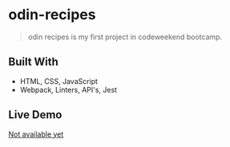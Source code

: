 # odin-recipes
> odin recipes is my first project in codeweekend bootcamp.


## Built With

- HTML, CSS, JavaScript
- Webpack, Linters, API's, Jest

## Live Demo

[Not available yet]()